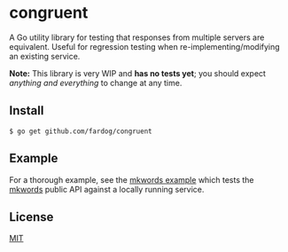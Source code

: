 # congruent

A Go utility library for testing that responses from multiple servers are
equivalent. Useful for regression testing when re-implementing/modifying an
existing service.

**Note:** This library is very WIP and **has no tests yet**; you should expect
_anything and everything_ to change at any time.

## Install

```
$ go get github.com/fardog/congruent
```

## Example

For a thorough example, see the [mkwords example][] which tests the [mkwords][]
public API against a locally running service.

## License

[MIT](./LICENSE)

[mkwords example]: ./example/mkwords_test.go
[mkwords]: https://mkwords.fardog.io
